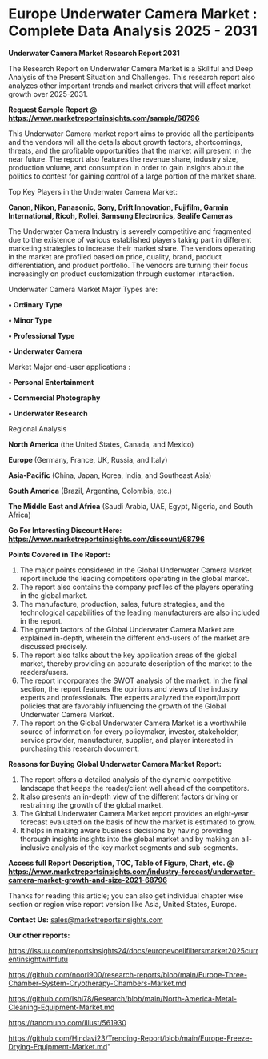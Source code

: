 # Europe Underwater Camera Market : Complete Data Analysis 2025 - 2031

<strong>Underwater Camera Market Research Report 2031</strong>

The Research Report on Underwater Camera Market is a Skillful and Deep Analysis of the Present Situation and Challenges. This research report also analyzes other important trends and market drivers that will affect market growth over 2025-2031.

<strong>Request Sample Report @ <a href=https://www.marketreportsinsights.com/sample/68796>https://www.marketreportsinsights.com/sample/68796</a></strong>

This Underwater Camera market report aims to provide all the participants and the vendors will all the details about growth factors, shortcomings, threats, and the profitable opportunities that the market will present in the near future. The report also features the revenue share, industry size, production volume, and consumption in order to gain insights about the politics to contest for gaining control of a large portion of the market share.

Top Key Players in the Underwater Camera Market:

<strong>Canon, Nikon, Panasonic, Sony, Drift Innovation, Fujifilm, Garmin International, Ricoh, Rollei, Samsung Electronics, Sealife Cameras</strong>

The Underwater Camera Industry is severely competitive and fragmented due to the existence of various established players taking part in different marketing strategies to increase their market share. The vendors operating in the market are profiled based on price, quality, brand, product differentiation, and product portfolio. The vendors are turning their focus increasingly on product customization through customer interaction.

Underwater Camera Market Major Types are:

<strong>• Ordinary Type

• Minor Type

• Professional Type

• Underwater Camera</strong>

Market Major end-user applications :

<strong>• Personal Entertainment

• Commercial Photography

• Underwater Research</strong>

Regional Analysis

</u><strong><b>North America</b></strong> (the United States, Canada, and Mexico)

<strong><b>Europe </b></strong>(Germany, France, UK, Russia, and Italy)

<strong><b>Asia-Pacific</b></strong> (China, Japan, Korea, India, and Southeast Asia)

<strong><b>South America</b></strong> (Brazil, Argentina, Colombia, etc.)

<strong><b>The Middle East and Africa</b></strong> (Saudi Arabia, UAE, Egypt, Nigeria, and South Africa)

<strong>Go For Interesting Discount Here: <a href=https://www.marketreportsinsights.com/discount/68796>https://www.marketreportsinsights.com/discount/68796</a></strong>

<strong>Points Covered in The Report:</strong>
<ol>
  <li>The major points considered in the Global Underwater Camera Market report include the leading competitors operating in the global market.</li>
  <li>The report also contains the company profiles of the players operating in the global market.</li>
  <li>The manufacture, production, sales, future strategies, and the technological capabilities of the leading manufacturers are also included in the report.</li>
  <li>The growth factors of the Global Underwater Camera Market are explained in-depth, wherein the different end-users of the market are discussed precisely.</li>
  <li>The report also talks about the key application areas of the global market, thereby providing an accurate description of the market to the readers/users.</li>
  <li>The report incorporates the SWOT analysis of the market. In the final section, the report features the opinions and views of the industry experts and professionals. The experts analyzed the export/import policies that are favorably influencing the growth of the Global Underwater Camera Market.</li>
  <li>The report on the Global Underwater Camera Market is a worthwhile source of information for every policymaker, investor, stakeholder, service provider, manufacturer, supplier, and player interested in purchasing this research document.</li>
</ol>
<strong>Reasons for Buying Global Underwater Camera Market Report:</strong>

<ol>
  <li>The report offers a detailed analysis of the dynamic competitive landscape that keeps the reader/client well ahead of the competitors.</li>
  <li>It also presents an in-depth view of the different factors driving or restraining the growth of the global market.</li>
  <li>The Global Underwater Camera Market report provides an eight-year forecast evaluated on the basis of how the market is estimated to grow.</li>
  <li>It helps in making aware business decisions by having providing thorough insights insights into the global market and by making an all-inclusive analysis of the key market segments and sub-segments.</li>
</ol>
<strong>Access full Report Description, TOC, Table of Figure, Chart, etc. @ <a href=https://www.marketreportsinsights.com/industry-forecast/underwater-camera-market-growth-and-size-2021-68796>https://www.marketreportsinsights.com/industry-forecast/underwater-camera-market-growth-and-size-2021-68796</a></strong>


Thanks for reading this article; you can also get individual chapter wise section or region wise report version like Asia, United States, Europe.

<strong>Contact Us:</strong>
sales@marketreportsinsights.com

<strong>Our other reports:</strong>

<a href=https://issuu.com/reportsinsights24/docs/europevcellfiltersmarket2025currentinsightwithfutu>https://issuu.com/reportsinsights24/docs/europevcellfiltersmarket2025currentinsightwithfutu</a>

<a href=https://github.com/noori900/research-reports/blob/main/Europe-Three-Chamber-System-Cryotherapy-Chambers-Market.md>https://github.com/noori900/research-reports/blob/main/Europe-Three-Chamber-System-Cryotherapy-Chambers-Market.md</a>

<a href=https://github.com/Ishi78/Research/blob/main/North-America-Metal-Cleaning-Equipment-Market.md>https://github.com/Ishi78/Research/blob/main/North-America-Metal-Cleaning-Equipment-Market.md</a>

<a href=https://tanomuno.com/illust/561930>https://tanomuno.com/illust/561930</a>

<a href=https://github.com/Hindavi23/Trending-Report/blob/main/Europe-Freeze-Drying-Equipment-Market.md>https://github.com/Hindavi23/Trending-Report/blob/main/Europe-Freeze-Drying-Equipment-Market.md</a>"
